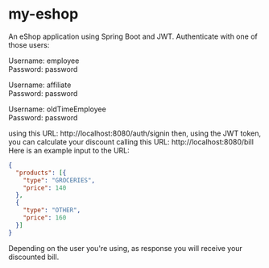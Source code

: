 # my-eshop
An eShop application using Spring Boot and JWT. Authenticate with one of those users:

Username: employee<br/>
Password: password

Username: affiliate<br/>
Password: password

Username: oldTimeEmployee<br/>
Password: password

using this URL: http://localhost:8080/auth/signin
then, using the JWT token, you can calculate your discount calling this URL: http://localhost:8080/bill
Here is an example input to the URL:
```json
{
  "products": [{
    "type": "GROCERIES",
    "price": 140
  },
  {
    "type": "OTHER",
    "price": 160
  }]
}
```
Depending on the user you're using, as response you will receive your discounted bill.

